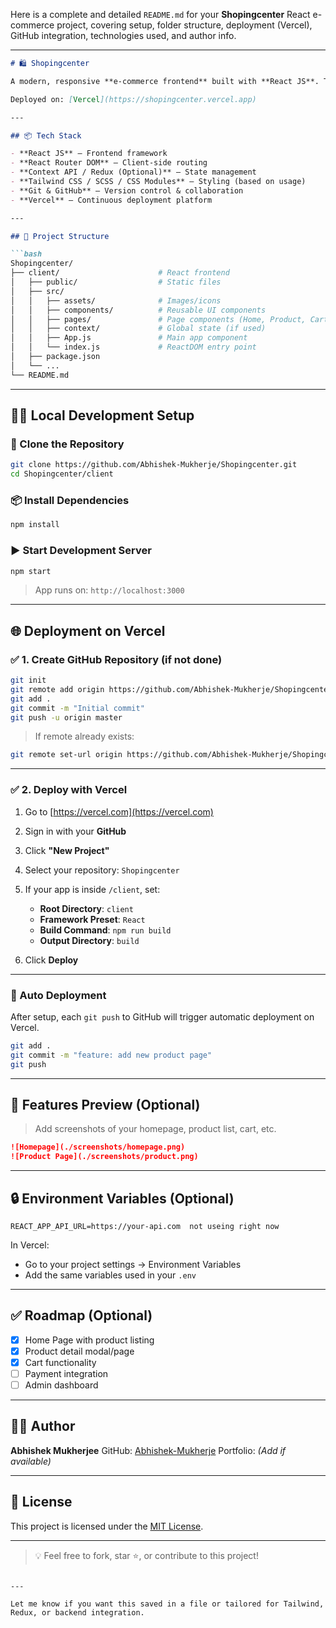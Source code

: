 Here is a complete and detailed `README.md` for your **Shopingcenter** React e-commerce project, covering setup, folder structure, deployment (Vercel), GitHub integration, technologies used, and author info.

---

````markdown
# 🛍️ Shopingcenter

A modern, responsive **e-commerce frontend** built with **React JS**. This project is designed to simulate an online shopping experience, showcasing products, categories, and a shopping cart system.

Deployed on: [Vercel](https://shopingcenter.vercel.app)

---

## 📦 Tech Stack

- **React JS** – Frontend framework
- **React Router DOM** – Client-side routing
- **Context API / Redux (Optional)** – State management
- **Tailwind CSS / SCSS / CSS Modules** – Styling (based on usage)
- **Git & GitHub** – Version control & collaboration
- **Vercel** – Continuous deployment platform

---

## 📁 Project Structure

```bash
Shopingcenter/
├── client/                      # React frontend
│   ├── public/                  # Static files
│   ├── src/
│   │   ├── assets/              # Images/icons
│   │   ├── components/          # Reusable UI components
│   │   ├── pages/               # Page components (Home, Product, Cart, etc.)
│   │   ├── context/             # Global state (if used)
│   │   ├── App.js               # Main app component
│   │   └── index.js             # ReactDOM entry point
│   ├── package.json
│   └── ...
└── README.md
````

---

## 🧑‍💻 Local Development Setup

### 🔁 Clone the Repository

```bash
git clone https://github.com/Abhishek-Mukherje/Shopingcenter.git
cd Shopingcenter/client
```

### 📦 Install Dependencies

```bash
npm install
```

### ▶️ Start Development Server

```bash
npm start
```

> App runs on: `http://localhost:3000`

---

## 🌐 Deployment on Vercel

### ✅ 1. Create GitHub Repository (if not done)

```bash
git init
git remote add origin https://github.com/Abhishek-Mukherje/Shopingcenter.git
git add .
git commit -m "Initial commit"
git push -u origin master
```

> If remote already exists:

```bash
git remote set-url origin https://github.com/Abhishek-Mukherje/Shopingcenter.git
```

---

### ✅ 2. Deploy with Vercel

1. Go to [https://vercel.com](https://vercel.com)
2. Sign in with your **GitHub**
3. Click **"New Project"**
4. Select your repository: `Shopingcenter`
5. If your app is inside `/client`, set:

   * **Root Directory**: `client`
   * **Framework Preset**: `React`
   * **Build Command**: `npm run build`
   * **Output Directory**: `build`
6. Click **Deploy**

---

### 🚀 Auto Deployment

After setup, each `git push` to GitHub will trigger automatic deployment on Vercel.

```bash
git add .
git commit -m "feature: add new product page"
git push
```

---

## 📸 Features Preview (Optional)

> Add screenshots of your homepage, product list, cart, etc.

```markdown
![Homepage](./screenshots/homepage.png)
![Product Page](./screenshots/product.png)
```

---

## 🔒 Environment Variables (Optional)



```env
REACT_APP_API_URL=https://your-api.com  not useing right now

```

In Vercel:

* Go to your project settings → Environment Variables
* Add the same variables used in your `.env`

---

## ✅ Roadmap (Optional)

* [x] Home Page with product listing
* [x] Product detail modal/page
* [x] Cart functionality
* [ ] Payment integration
* [ ] Admin dashboard

---

## 🧑‍💻 Author

**Abhishek Mukherjee**
GitHub: [Abhishek-Mukherje](https://github.com/Abhishek-Mukherje)
Portfolio: *(Add if available)*

---

## 📄 License

This project is licensed under the [MIT License](LICENSE).

---

> 💡 Feel free to fork, star ⭐, or contribute to this project!

```

---

Let me know if you want this saved in a file or tailored for Tailwind, Redux, or backend integration.
```
